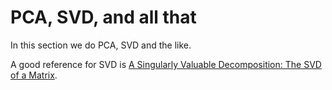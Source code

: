 # PCA, SVD, and all that

In this section we do PCA, SVD and the like.

A good reference for SVD is [A Singularly Valuable Decomposition: The SVD of a Matrix](http://www.math.kent.edu/~reichel/courses/intr.num.comp.1/fall11/lecture7/svd.pdf).
